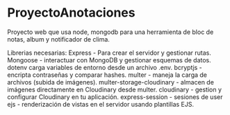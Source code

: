 # ProyectoAnotaciones
Proyecto web que usa node, mongodb para una herramienta de bloc de notas, album y notificador de clima.



Librerias necesarias: 
	Express - Para crear el servidor y gestionar rutas.
	Mongoose - interactuar con MongoDB y gestionar esquemas de datos.
	dotenv carga variables de entorno desde un archivo .env.
	bcryptjs - encripta contraseñas y comparar hashes.
	multer - maneja la carga de archivos (subida de imágenes).
	multer-storage-cloudinary - almacen de imágenes directamente en Cloudinary desde multer.
	cloudinary - gestion y configurar Cloudinary en tu aplicación.
	express-session - sesiones de user
	ejs - renderización de vistas en el servidor usando plantillas EJS.
